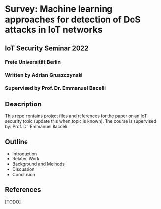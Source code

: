 # Survey: Machine learning approaches for detection of DoS attacks in IoT networks
## IoT Security Seminar 2022
### Freie Universität Berlin
### Written by Adrian Gruszczynski 
### Supervised by Prof. Dr. Emmanuel Bacelli
## Description
This repo contains project files and references for the paper on an IoT security topic (update this when topic is known).
The course is supervised by: Prof. Dr. Emmanuel Bacceli
## Outline
- Introduction
- Related Work
- Background and Methods
- Discussion
- Conclusion
## References
[TODO]